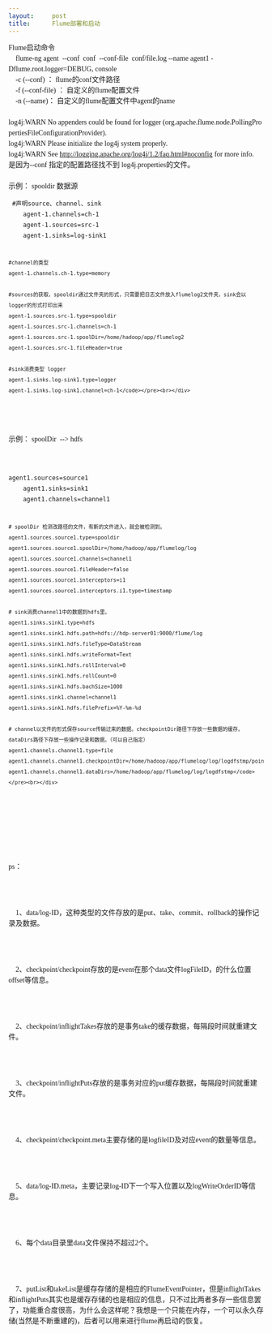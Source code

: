 ```yaml
---
layout:     post
title:      Flume部署和启动
---
```

<div id="article_content" class="article_content clearfix csdn-tracking-statistics" data-pid="blog" data-mod="popu_307" data-dsm="post">
								            <link rel="stylesheet" href="https://csdnimg.cn/release/phoenix/template/css/ck_htmledit_views-f76675cdea.css">
						<div class="htmledit_views" id="content_views">
                
<div style="font-family:'微软雅黑';font-size:14px;line-height:21px;"><span style="line-height:1.5;">Flume启动命令</span></div>
<div style="font-family:'微软雅黑';font-size:14px;line-height:21px;">    flume-ng agent  --conf  conf  --conf-file  conf/file.log --name agent1 -Dflume.root.logger=DEBUG, console</div>
<div style="font-family:'微软雅黑';font-size:14px;line-height:21px;">    -c (--conf) ： flume的conf文件路径</div>
<div style="font-family:'微软雅黑';font-size:14px;line-height:21px;">    -f (--conf-file) ： 自定义的flume配置文件</div>
<div style="font-family:'微软雅黑';font-size:14px;line-height:21px;">    -n (--name)： 自定义的flume配置文件中agent的name</div>
<div style="font-family:'微软雅黑';font-size:14px;line-height:21px;"><br style="background-color:inherit;"></div>
<div style="font-family:'微软雅黑';font-size:14px;line-height:21px;">
<div style="background-color:inherit;">log4j:WARN No appenders could be found for logger (org.apache.flume.node.PollingPropertiesFileConfigurationProvider).</div>
<div style="background-color:inherit;">log4j:WARN Please initialize the log4j system properly.</div>
<div style="background-color:inherit;">log4j:WARN See <a href="http://logging.apache.org/log4j/1.2/faq.html#noconfig" rel="nofollow" style="background-color:inherit;">http://logging.apache.org/log4j/1.2/faq.html#noconfig</a> for more info.</div>
</div>
<div style="font-family:'微软雅黑';font-size:14px;line-height:21px;">是因为--conf 指定的配置路径找不到 log4j.properties的文件。</div>
<div style="font-family:'微软雅黑';font-size:14px;line-height:21px;"><br style="background-color:inherit;"></div>
<div style="font-family:'微软雅黑';font-size:14px;line-height:21px;"><span style="background-color:inherit;">示例： spooldir 数据源</span></div>
<div style="font-family:'微软雅黑';font-size:14px;line-height:21px;"><span style="background-color:inherit;"></span><pre><code class="language-html"> #声明source、channel、sink
    agent-1.channels=ch-1
    agent-1.sources=src-1
    agent-1.sinks=log-sink1

    #channel的类型 
    agent-1.channels.ch-1.type=memory

    #sources的获取，spooldir通过文件夹的形式，只需要把日志文件放入flumelog2文件夹，sink会以logger的形式打印出来
    agent-1.sources.src-1.type=spooldir
    agent-1.sources.src-1.channels=ch-1
    agent-1.sources.src-1.spoolDir=/home/hadoop/app/flumelog2
    agent-1.sources.src-1.fileHeader=true

    #sink消费类型 logger
    agent-1.sinks.log-sink1.type=logger
    agent-1.sinks.log-sink1.channel=ch-1</code></pre><br></div>
<div style="font-family:'微软雅黑';font-size:14px;line-height:21px;"><span style="background-color:inherit;">  </span></div>
<div style="font-family:'微软雅黑';font-size:14px;line-height:21px;"><span style="background-color:inherit;">示例： spoolDir  --&gt; hdfs</span></div>
<div style="font-family:'微软雅黑';font-size:14px;line-height:21px;">
<div style="background-color:inherit;"><pre><code class="language-html">agent1.sources=source1
    agent1.sinks=sink1
    agent1.channels=channel1

    # spoolDir 检测改路径的文件，有新的文件进入，就会被检测到。
    agent1.sources.source1.type=spooldir
    agent1.sources.source1.spoolDir=/home/hadoop/app/flumelog/log
    agent1.sources.source1.channels=channel1
    agent1.sources.source1.fileHeader=false
    agent1.sources.source1.interceptors=i1
    agent1.sources.source1.interceptors.i1.type=timestamp

    # sink消费channel1中的数据到hdfs里。
    agent1.sinks.sink1.type=hdfs
    agent1.sinks.sink1.hdfs.path=hdfs://hdp-server01:9000/flume/log
    agent1.sinks.sink1.hdfs.fileType=DataStream
    agent1.sinks.sink1.hdfs.writeFormat=Text
    agent1.sinks.sink1.hdfs.rollInterval=0
    agent1.sinks.sink1.hdfs.rollCount=0
    agent1.sinks.sink1.hdfs.bachSize=1000
    agent1.sinks.sink1.channel=channel1
    agent1.sinks.sink1.hdfs.filePrefix=%Y-%m-%d

    # channel以文件的形式保存source传输过来的数据。checkpointDir路径下存放一些数据的缓存。dataDirs路径下存放一些操作记录和数据。（可以自己指定）
    agent1.channels.channel1.type=file
    agent1.channels.channel1.checkpointDir=/home/hadoop/app/flumelog/log/logdfstmp/point
    agent1.channels.channel1.dataDirs=/home/hadoop/app/flumelog/log/logdfstmp</code></pre><br></div>
</div>
<div style="font-family:'微软雅黑';font-size:14px;line-height:21px;"><br style="background-color:inherit;"></div>
<p style="font-family:'微软雅黑';font-size:14px;line-height:21px;">
ps：</p>
<p style="font-family:'微软雅黑';font-size:14px;line-height:21px;">
    1、data/log-ID，这种类型的文件存放的是put、take、commit、rollback的操作记录及数据。</p>
<p style="font-family:'微软雅黑';font-size:14px;line-height:21px;">
    2、checkpoint/checkpoint存放的是event在那个data文件logFileID，的什么位置offset等信息。</p>
<p style="font-family:'微软雅黑';font-size:14px;line-height:21px;">
    2、checkpoint/inflightTakes存放的是事务take的缓存数据，每隔段时间就重建文件。</p>
<p style="font-family:'微软雅黑';font-size:14px;line-height:21px;">
    3、checkpoint/inflightPuts存放的是事务对应的put缓存数据，每隔段时间就重建文件。</p>
<p style="font-family:'微软雅黑';font-size:14px;line-height:21px;">
    4、checkpoint/checkpoint.meta主要存储的是logfileID及对应event的数量等信息。</p>
<p style="font-family:'微软雅黑';font-size:14px;line-height:21px;">
    5、data/log-ID.meta，主要记录log-ID下一个写入位置以及logWriteOrderID等信息。</p>
<p style="font-family:'微软雅黑';font-size:14px;line-height:21px;">
    6、每个data目录里data文件保持不超过2个。</p>
<p style="font-family:'微软雅黑';font-size:14px;line-height:21px;">
    7、putList和takeList是缓存存储的是相应的FlumeEventPointer，但是inflightTakes和inflightPuts其实也是缓存存储的也是相应的信息，只不过比两者多存一些信息罢了，功能重合度很高，为什么会这样呢？我想是一个只能在内存，一个可以永久存储(当然是不断重建的)，后者可以用来进行flume再启动的恢复。</p>
<div style="font-family:'微软雅黑';font-size:14px;line-height:21px;"><span style="background-color:inherit;"></span>
<p style="font-weight:normal;background-color:inherit;">
</p>
</div>
            </div>
                </div>